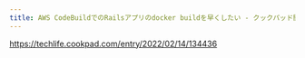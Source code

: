 ```yaml
---
title: AWS CodeBuildでのRailsアプリのdocker buildを早くしたい - クックパッド開発者ブログ
---
```


https://techlife.cookpad.com/entry/2022/02/14/134436

